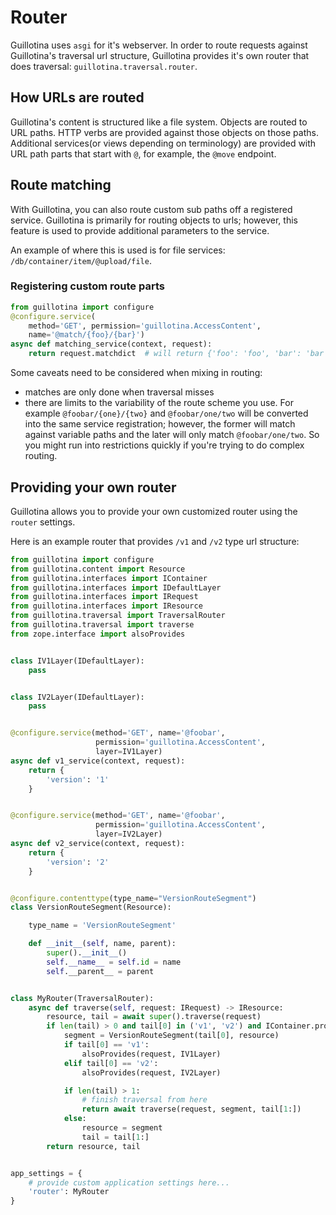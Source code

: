 # Router

Guillotina uses `asgi` for it's webserver. In order to route requests against
Guillotina's traversal url structure, Guillotina provides it's own router
that does traversal: `guillotina.traversal.router`.

## How URLs are routed

Guillotina's content is structured like a file system. Objects are routed to
URL paths. HTTP verbs are provided against those objects on those paths.
Additional services(or views depending on terminology) are provided with
URL path parts that start with `@`, for example, the `@move` endpoint.

## Route matching

With Guillotina, you can also route custom sub paths off a registered service.
Guillotina is primarily for routing objects to urls; however, this feature is
used to provide additional parameters to the service.

An example of where this is used is for file services: `/db/container/item/@upload/file`.

### Registering custom route parts


```python
from guillotina import configure
@configure.service(
    method='GET', permission='guillotina.AccessContent',
    name='@match/{foo}/{bar}')
async def matching_service(context, request):
    return request.matchdict  # will return {'foo': 'foo', 'bar': 'bar'}
```

Some caveats need to be considered when mixing in routing:

- matches are only done when traversal misses
- there are limits to the variability of the route scheme you use. For example
  `@foobar/{one}/{two}` and `@foobar/one/two` will be converted into the same
  service registration; however, the former will match against variable paths
  and the later will only match `@foobar/one/two`. So you might run into
  restrictions quickly if you're trying to do complex routing.


## Providing your own router

Guillotina allows you to provide your own customized router using the `router`
settings.

Here is an example router that provides `/v1` and `/v2` type url structure:

```python
from guillotina import configure
from guillotina.content import Resource
from guillotina.interfaces import IContainer
from guillotina.interfaces import IDefaultLayer
from guillotina.interfaces import IRequest
from guillotina.interfaces import IResource
from guillotina.traversal import TraversalRouter
from guillotina.traversal import traverse
from zope.interface import alsoProvides


class IV1Layer(IDefaultLayer):
    pass


class IV2Layer(IDefaultLayer):
    pass


@configure.service(method='GET', name='@foobar',
                   permission='guillotina.AccessContent',
                   layer=IV1Layer)
async def v1_service(context, request):
    return {
        'version': '1'
    }


@configure.service(method='GET', name='@foobar',
                   permission='guillotina.AccessContent',
                   layer=IV2Layer)
async def v2_service(context, request):
    return {
        'version': '2'
    }


@configure.contenttype(type_name="VersionRouteSegment")
class VersionRouteSegment(Resource):

    type_name = 'VersionRouteSegment'

    def __init__(self, name, parent):
        super().__init__()
        self.__name__ = self.id = name
        self.__parent__ = parent


class MyRouter(TraversalRouter):
    async def traverse(self, request: IRequest) -> IResource:
        resource, tail = await super().traverse(request)
        if len(tail) > 0 and tail[0] in ('v1', 'v2') and IContainer.providedBy(resource):
            segment = VersionRouteSegment(tail[0], resource)
            if tail[0] == 'v1':
                alsoProvides(request, IV1Layer)
            elif tail[0] == 'v2':
                alsoProvides(request, IV2Layer)

            if len(tail) > 1:
                # finish traversal from here
                return await traverse(request, segment, tail[1:])
            else:
                resource = segment
                tail = tail[1:]
        return resource, tail


app_settings = {
    # provide custom application settings here...
    'router': MyRouter
}
```
